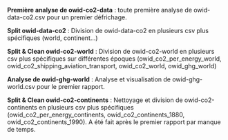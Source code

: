 <b>Première analyse de owid-co2-data</b> : toute première analyse de owid-data-co2.csv pour un premier défrichage.  

<b>Split owid-data-co2</b> : Division de owid-data-co2 en plusieurs csv plus spécifiques (world, continent…) 

<b>Split & Clean owid-co2-world</b> : Division de owid-co2-world en plusieurs csv plus spécifiques sur différentes époques (owid_co2_per_energy_world, owid_co2_shipping_aviation_transport, owid_co2_world, owid_ghg_world) 

<b>Analyse de owid-ghg-world</b> : Analyse et visualisation de owid-ghg-world.csv pour le premier rapport. 

<b>Split & Clean owid-co2-continents</b> : Nettoyage et division de owid-co2-continents en plusieurs csv plus spécifiques (owid_co2_per_energy_continents, owid_co2_continents_1880, owid_co2_continents_1990). A été fait après le premier rapport par manque de temps.  
